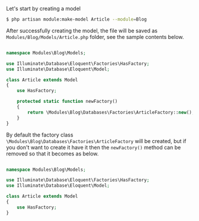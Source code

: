 Let's start by creating a model
```bash
$ php artisan module:make-model Article --module=Blog
```

After successfully creating the model, the file will be saved as `Modules/Blog/Models/Article.php` folder, see the sample contents below.
```php 

namespace Modules\Blog\Models;

use Illuminate\Database\Eloquent\Factories\HasFactory;
use Illuminate\Database\Eloquent\Model;

class Article extends Model
{
    use HasFactory;

    protected static function newFactory()
    {
        return \Modules\Blog\Databases\Factories\ArticleFactory::new();
    }
}
```

By default the factory class `\Modules\Blog\Databases\Factories\ArticleFactory` will be created, but if you don't want to create it have it then the `newFactory()` method can be removed so that it becomes as below.

```php 

namespace Modules\Blog\Models;

use Illuminate\Database\Eloquent\Factories\HasFactory;
use Illuminate\Database\Eloquent\Model;

class Article extends Model
{
    use HasFactory;
}
```